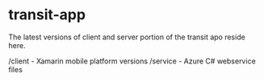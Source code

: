 transit-app
===========

The latest versions of client and server portion of the transit apo reside here.

/client - Xamarin mobile platform versions
/service - Azure C# webservice files

